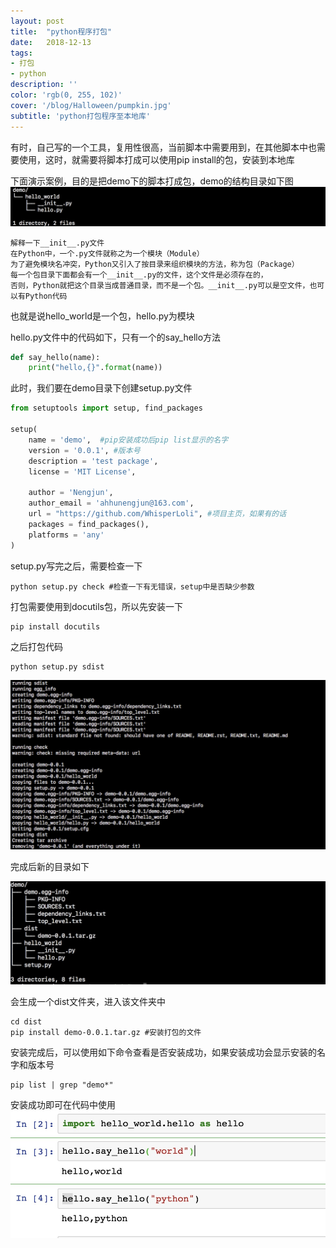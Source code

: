 ```yaml
---
layout: post
title:  "python程序打包"
date:   2018-12-13
tags:
- 打包
- python
description: ''
color: 'rgb(0, 255, 102)'
cover: '/blog/Halloween/pumpkin.jpg'
subtitle: 'python打包程序至本地库'
---
```


有时，自己写的一个工具，复用性很高，当前脚本中需要用到，在其他脚本中也需要使用，这时，就需要将脚本打成可以使用pip install的包，安装到本地库

下面演示案例，目的是把demo下的脚本打成包，demo的结构目录如下图
![image](/blog/blog_python_package/catalog.jpg)

```
解释一下__init__.py文件
在Python中，一个.py文件就称之为一个模块（Module）
为了避免模块名冲突，Python又引入了按目录来组织模块的方法，称为包（Package）
每一个包目录下面都会有一个__init__.py的文件，这个文件是必须存在的，
否则，Python就把这个目录当成普通目录，而不是一个包。__init__.py可以是空文件，也可以有Python代码
```
也就是说hello_world是一个包，hello.py为模块

hello.py文件中的代码如下，只有一个的say_hello方法

```python
def say_hello(name):
    print("hello,{}".format(name))
```

此时，我们要在demo目录下创建setup.py文件

```python
from setuptools import setup, find_packages

setup(
    name = 'demo',  #pip安装成功后pip list显示的名字
    version = '0.0.1', #版本号
    description = 'test package',
    license = 'MIT License',

    author = 'Nengjun',
    author_email = 'ahhunengjun@163.com',
    url = "https://github.com/WhisperLoli", #项目主页，如果有的话
    packages = find_packages(),
    platforms = 'any'
)
```

setup.py写完之后，需要检查一下

```shell
python setup.py check #检查一下有无错误，setup中是否缺少参数
```

打包需要使用到docutils包，所以先安装一下

	pip install docutils

之后打包代码

	python setup.py sdist
	
![image](/blog/blog_python_package/package.jpg)

完成后新的目录如下

![image](/blog/blog_python_package/new_catalog.jpg)

会生成一个dist文件夹，进入该文件夹中

```shell
cd dist
pip install demo-0.0.1.tar.gz #安装打包的文件
```

安装完成后，可以使用如下命令查看是否安装成功，如果安装成功会显示安装的名字和版本号

```shell
pip list | grep "demo*"
```

安装成功即可在代码中使用
![image](/blog/blog_python_package/success.jpg)


